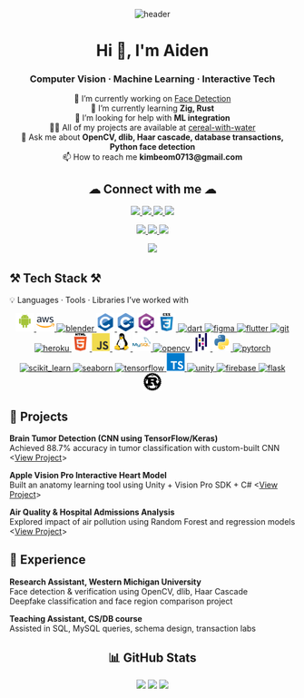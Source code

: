 <p align="center">
  <img src="https://capsule-render.vercel.app/api?type=waving&color=ffcbb1&height=300&section=header&text=Welcome&fontSize=90&animation=fadeIn&fontAlignY=38&desc=cereal-with-water's%20GitHub%20Profile&descAlignY=51&descAlign=62" alt="header"/>
</p>

<h1 align="center">Hi 👋, I'm Aiden</h1>
<h3 align="center">Computer Vision · Machine Learning · Interactive Tech</h3>

<p align="center">
  🔭 I’m currently working on <a href="https://github.com/Raymo111/Raymo111">Face Detection</a><br/>
  🌱 I’m currently learning <b>Zig, Rust</b><br/>
  🤝 I’m looking for help with <b>ML integration</b><br/>
  👨‍💻 All of my projects are available at <a href="https://github.com/cereal-with-water">cereal-with-water</a><br/>
  💬 Ask me about <b>OpenCV, dlib, Haar cascade, database transactions, Python face detection</b><br/>
  📫 How to reach me <b>kimbeom0713@gmail.com</b>
</p>





<h2 align="center">☁ Connect with me ☁</h2>

<p align="center">
  <a href="https://www.linkedin.com/in/aiden-kim-531107249/" target="_blank">
    <img src="https://img.shields.io/badge/LinkedIn-0A66C2?style=flat-square&logo=linkedin&logoColor=white"/>
  </a>
  <a href="https://hashnode.com/@cerealwithwater" target="_blank">
  <img src="https://img.shields.io/badge/hashnode-2962FF?style=flat-square&logo=hashnode&logoColor=white"/>
  </a>
  
  <a href="https://nedia-2c9.tistory.com/" target="_blank">
  <img src="https://img.shields.io/badge/Tistory-FF5A00?style=flat-square&logo=tistory&logoColor=white"/>
  </a>
  <a href="https://www.instagram.com/aidenkm_/" target="_blank">
    <img src="https://img.shields.io/badge/Instagram-E4405F?style=flat-square&logo=instagram&logoColor=white"/>
  </a>
</p>

<p align="center">
  <a href="https://dev.to/cerealwithwater" target="_blank">
    <img src="https://img.shields.io/badge/Dev.to-0A0A0A?style=flat-square&logo=dev.to&logoColor=white"/>
  </a>
  <a href="https://kaggle.com/f1d89a" target="_blank">
    <img src="https://img.shields.io/badge/Kaggle-20BEFF?style=flat-square&logo=kaggle&logoColor=white"/>
  </a>
  <a href="https://www.leetcode.com/nomoreerror" target="_blank">
    <img src="https://img.shields.io/badge/LeetCode-FFA116?style=flat-square&logo=leetcode&logoColor=white"/>
  </a>
</p>



<p align="center">
  <img src="https://visitor-badge.laobi.icu/badge?page_id=cereal-with-water.cereal-with-water" />
</p>




<h2 align="left">⚒ Tech Stack ⚒</h2>
<p align="left">💡 Languages · Tools · Libraries I’ve worked with</p>

<p align="center">
    <a href="https://developer.android.com" target="_blank" rel="noreferrer"> <img src="https://raw.githubusercontent.com/devicons/devicon/master/icons/android/android-original-wordmark.svg" alt="android" width="32" height="32"/> </a> <a href="https://aws.amazon.com" target="_blank" rel="noreferrer"> <img src="https://raw.githubusercontent.com/devicons/devicon/master/icons/amazonwebservices/amazonwebservices-original-wordmark.svg" alt="aws" width="32" height="32"/> </a> <a href="https://www.blender.org/" target="_blank" rel="noreferrer"> <img src="https://download.blender.org/branding/community/blender_community_badge_white.svg" alt="blender" width="32" height="32"/> </a> <a href="https://www.cprogramming.com/" target="_blank" rel="noreferrer"> <img src="https://raw.githubusercontent.com/devicons/devicon/master/icons/c/c-original.svg" alt="c" width="32" height="32"/> </a> <a href="https://www.w3schools.com/cpp/" target="_blank" rel="noreferrer"> <img src="https://raw.githubusercontent.com/devicons/devicon/master/icons/cplusplus/cplusplus-original.svg" alt="cplusplus" width="32" height="32"/> </a> <a href="https://www.w3schools.com/cs/" target="_blank" rel="noreferrer"> <img src="https://raw.githubusercontent.com/devicons/devicon/master/icons/csharp/csharp-original.svg" alt="csharp" width="32" height="32"/> </a> <a href="https://www.w3schools.com/css/" target="_blank" rel="noreferrer"> <img src="https://raw.githubusercontent.com/devicons/devicon/master/icons/css3/css3-original-wordmark.svg" alt="css3" width="32" height="32"/> </a> <a href="https://dart.dev" target="_blank" rel="noreferrer"> <img src="https://www.vectorlogo.zone/logos/dartlang/dartlang-icon.svg" alt="dart" width="32" height="32"/> </a> <a href="https://www.figma.com/" target="_blank" rel="noreferrer"> <img src="https://www.vectorlogo.zone/logos/figma/figma-icon.svg" alt="figma" width="32" height="32"/> </a> <a href="https://flutter.dev" target="_blank" rel="noreferrer"> <img src="https://www.vectorlogo.zone/logos/flutterio/flutterio-icon.svg" alt="flutter" width="32" height="32"/> </a> <a href="https://git-scm.com/" target="_blank" rel="noreferrer"> <img src="https://www.vectorlogo.zone/logos/git-scm/git-scm-icon.svg" alt="git" width="32" height="32"/> </a> <a href="https://heroku.com" target="_blank" rel="noreferrer"> <img src="https://www.vectorlogo.zone/logos/heroku/heroku-icon.svg" alt="heroku" width="32" height="32"/> </a> <a href="https://www.w3.org/html/" target="_blank" rel="noreferrer"> <img src="https://raw.githubusercontent.com/devicons/devicon/master/icons/html5/html5-original-wordmark.svg" alt="html5" width="32" height="32"/> </a> <a href="https://developer.mozilla.org/en-US/docs/Web/JavaScript" target="_blank" rel="noreferrer"> <img src="https://raw.githubusercontent.com/devicons/devicon/master/icons/javascript/javascript-original.svg" alt="javascript" width="32" height="32"/> </a> <a href="https://www.linux.org/" target="_blank" rel="noreferrer"> <img src="https://raw.githubusercontent.com/devicons/devicon/master/icons/linux/linux-original.svg" alt="linux" width="32" height="32"/> </a> <a href="https://www.mysql.com/" target="_blank" rel="noreferrer"> <img src="https://raw.githubusercontent.com/devicons/devicon/master/icons/mysql/mysql-original-wordmark.svg" alt="mysql" width="32" height="32"/> </a> <a href="https://opencv.org/" target="_blank" rel="noreferrer"> <img src="https://www.vectorlogo.zone/logos/opencv/opencv-icon.svg" alt="opencv" width="32" height="32"/> </a> <a href="https://pandas.pydata.org/" target="_blank" rel="noreferrer"> <img src="https://raw.githubusercontent.com/devicons/devicon/2ae2a900d2f041da66e950e4d48052658d850630/icons/pandas/pandas-original.svg" alt="pandas" width="32" height="32"/> </a> <a href="https://www.python.org" target="_blank" rel="noreferrer"> <img src="https://raw.githubusercontent.com/devicons/devicon/master/icons/python/python-original.svg" alt="python" width="32" height="32"/> </a> <a href="https://pytorch.org/" target="_blank" rel="noreferrer"> <img src="https://www.vectorlogo.zone/logos/pytorch/pytorch-icon.svg" alt="pytorch" width="32" height="32"/> </a> <a href="https://scikit-learn.org/" target="_blank" rel="noreferrer"> <img src="https://upload.wikimedia.org/wikipedia/commons/0/05/Scikit_learn_logo_small.svg" alt="scikit_learn" width="32" height="32"/> </a> <a href="https://seaborn.pydata.org/" target="_blank" rel="noreferrer"> <img src="https://seaborn.pydata.org/_images/logo-mark-lightbg.svg" alt="seaborn" width="32" height="32"/> </a> <a href="https://www.tensorflow.org" target="_blank" rel="noreferrer"> <img src="https://www.vectorlogo.zone/logos/tensorflow/tensorflow-icon.svg" alt="tensorflow" width="32" height="32"/> </a> <a href="https://www.typescriptlang.org/" target="_blank" rel="noreferrer"> <img src="https://raw.githubusercontent.com/devicons/devicon/master/icons/typescript/typescript-original.svg" alt="typescript" width="32" height="32"/> </a> <a href="https://unity.com/" target="_blank" rel="noreferrer"> <img src="https://www.vectorlogo.zone/logos/unity3d/unity3d-icon.svg" alt="unity" width="32" height="32"/> </a> <a href="https://firebase.google.com/" target="_blank" rel="noreferrer"> <img src="https://www.vectorlogo.zone/logos/firebase/firebase-icon.svg" alt="firebase" width="32" height="32"/> </a> <a href="https://flask.palletsprojects.com/" target="_blank" rel="noreferrer"> <img src="https://www.vectorlogo.zone/logos/pocoo_flask/pocoo_flask-icon.svg" alt="flask" width="32" height="32"/> </a> <a href="https://www.rust-lang.org" target="_blank" rel="noreferrer"> <img src="https://raw.githubusercontent.com/devicons/devicon/master/icons/rust/rust-plain.svg" alt="rust" width="32" height="32"/> </a>
</p>


<h2 align="left">🚀 Projects</h2>

<p align="left">
  <b>Brain Tumor Detection (CNN using TensorFlow/Keras)</b><br/>
  Achieved 88.7% accuracy in tumor classification with custom-built CNN<br/>
  <<a href="https://github.com/cereal-with-water/Brain-tumor-Detection" target="_blank">View Project</a>>
</p>

<p align="left">
  <b>Apple Vision Pro Interactive Heart Model</b><br/>
  Built an anatomy learning tool using Unity + Vision Pro SDK + C#
  <<a href="https://github.com/cereal-with-water/Human-Anatomy-Public" target="_blank">View Project</a>>

</p>

<p align="left">
  <b>Air Quality & Hospital Admissions Analysis</b><br/>
  Explored impact of air pollution using Random Forest and regression models
  <<a href="https://github.com/cereal-with-water/Hospitality-in-India" target="_blank">View Project</a>>
</p>



<h2 align="left">💼 Experience</h2>

<p align="left">
  <b>Research Assistant, Western Michigan University</b><br/>
  Face detection & verification using OpenCV, dlib, Haar Cascade<br/>
  Deepfake classification and face region comparison project
</p>

<p align="left">
  <b>Teaching Assistant, CS/DB course</b><br/>
  Assisted in SQL, MySQL queries, schema design, transaction labs
</p>



<h2 align="center">📊 GitHub Stats</h2>
<p align="center">
  <img src="https://github-readme-stats.vercel.app/api?username=cereal-with-water&show_icons=true&theme=tokyonight" height="180"/>
  <img src="https://github-readme-streak-stats.herokuapp.com/?user=cereal-with-water&theme=tokyonight" height="180"/>
  <img src="https://github-readme-stats.vercel.app/api/top-langs?username=cereal-with-water&layout=compact&theme=tokyonight&card_width=350" height="160"/>
</p>



